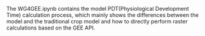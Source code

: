 The WG4GEE.ipynb contains the model PDT(Physiological Development Time) calculation process, which mainly shows the differences between the model and the traditional crop model and how to directly perform raster calculations based on the GEE API.
